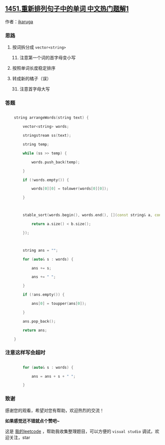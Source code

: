 ## [1451.重新排列句子中的单词 中文热门题解1](https://leetcode.cn/problems/rearrange-words-in-a-sentence/solutions/100000/rearrange-words-in-a-sentence-by-ikaruga)

作者：[ikaruga](https://leetcode.cn/u/ikaruga)

### 思路
1. 按词拆分成 `vector<string>`
    11. 注意第一个词的首字母变小写
2. 按照单词长度稳定排序
3. 转成新的橘子（误）
    31. 注意首字母大写

### 答题
```C++ []
    string arrangeWords(string text) {
        vector<string> words;
        stringstream ss(text);
        string temp;
        while (ss >> temp) {
            words.push_back(temp);
        }
        if (!words.empty()) {
            words[0][0] = tolower(words[0][0]);
        }

        stable_sort(words.begin(), words.end(), [](const string& a, const string& b) {
            return a.size() < b.size();
        });

        string ans = "";
        for (auto& s : words) {
            ans += s;
            ans += " ";
        }
        if (!ans.empty()) {
            ans[0] = toupper(ans[0]);
        }
        ans.pop_back();
        return ans;
    }
```

### 注意这样写会超时
```C++ []
        for (auto& s : words) {
            ans = ans + s + " ";
        }
```



### 致谢

感谢您的观看，希望对您有帮助，欢迎热烈的交流！  

**如果感觉还不错就点个赞吧~**

这是 [我的leetcode](https://github.com/AhJo53589/leetcode-cn) ，帮助我收集整理题目，可以方便的 `visual studio` 调试，欢迎关注，star

